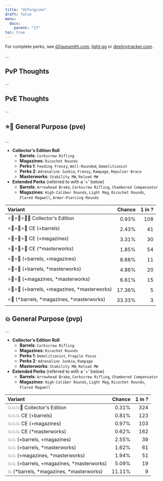```yaml
---
title: "Unforgiven"
draft: false
menu:
  docs:
    parent: "17"
toc: true
---
```


For complete perks, see [d2gunsmith.com](https://d2gunsmith.com/w/3000847393), [light.gg](https://www.light.gg/db/items/3000847393) or [destinytracker.com](https://destinytracker.com/destiny-2/db/items/3000847393).

...

## PvP Thoughts

...

## PvE Thoughts

...

## ⭐👾 General Purpose (pve)

...

* **Collector's Edition Roll**
  * **Barrels**: `Corkscrew Rifling`
  * **Magazines**: `Ricochet Rounds`
  * **Perks 1**: `Feeding Frenzy`, `Well-Rounded`, `Demolitionist`
  * **Perks 2**: `Adrenaline Junkie`, `Frenzy`, `Rampage`, `Repulsor Brace`
  * **Masterworks**: `Stability MW`, `Reload MW`
* **Extended Perks** (referred to with a '+' below)
  * **Barrels**: `Arrowhead Brake`, `Corkscrew Rifling`, `Chambered Compensator`
  * **Magazines**: `High-Caliber Rounds`, `Light Mag`, `Ricochet Rounds`, `Flared Magwell`, `Armor-Piercing Rounds`

| Variant | Chance | 1 in ? |
|:-|-:|-:|
| ⭐👾⭐👾⭐👾🌟 Collector's Edition | 0.93% | 108 |
| ⭐👾⭐👾⭐👾 CE (+barrels) | 2.43% | 41 |
| ⭐👾⭐👾⭐👾 CE (+magazines) | 3.31% | 30 |
| ⭐👾⭐👾⭐👾 CE (*masterworks) | 1.85% | 54 |
| ⭐👾⭐👾 (+barrels, +magazines) | 8.68% | 11 |
| ⭐👾⭐👾 (+barrels, *masterworks) | 4.86% | 20 |
| ⭐👾⭐👾 (+magazines, *masterworks) | 6.61% | 15 |
| ⭐👾⭐👾 (+barrels, +magazines, *masterworks) | 17.36% | 5 |
| ⭐👾 (*barrels, *magazines, *masterworks) | 33.33% | 3 |

## 💥 General Purpose (pvp)

...

* **Collector's Edition Roll**
  * **Barrels**: `Corkscrew Rifling`
  * **Magazines**: `Ricochet Rounds`
  * **Perks 1**: `Demolitionist`, `Fragile Focus`
  * **Perks 2**: `Adrenaline Junkie`, `Rampage`
  * **Masterworks**: `Stability MW`, `Reload MW`
* **Extended Perks** (referred to with a '+' below)
  * **Barrels**: `Arrowhead Brake`, `Corkscrew Rifling`, `Chambered Compensator`
  * **Magazines**: `High-Caliber Rounds`, `Light Mag`, `Ricochet Rounds`, `Flared Magwell`

| Variant | Chance | 1 in ? |
|:-|-:|-:|
| 💥💥💥🌟 Collector's Edition | 0.31% | 324 |
| 💥💥💥 CE (+barrels) | 0.81% | 123 |
| 💥💥💥 CE (+magazines) | 0.97% | 103 |
| 💥💥💥 CE (*masterworks) | 0.62% | 162 |
| 💥💥 (+barrels, +magazines) | 2.55% | 39 |
| 💥💥 (+barrels, *masterworks) | 1.62% | 61 |
| 💥💥 (+magazines, *masterworks) | 1.94% | 51 |
| 💥💥 (+barrels, +magazines, *masterworks) | 5.09% | 19 |
| 💥 (*barrels, *magazines, *masterworks) | 11.11% | 9 |
